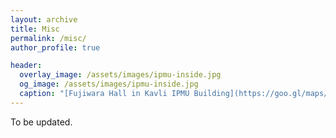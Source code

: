 ```yaml
---
layout: archive
title: Misc
permalink: /misc/
author_profile: true

header:
  overlay_image: /assets/images/ipmu-inside.jpg
  og_image: /assets/images/ipmu-inside.jpg
  caption: "[Fujiwara Hall in Kavli IPMU Building](https://goo.gl/maps/83SNZDF3H1w8qQZd7)"
---
```


To be updated.
